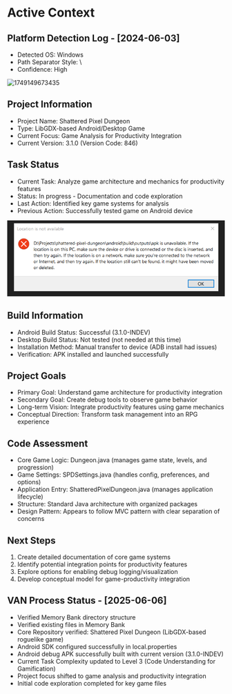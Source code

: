 # Active Context

## Platform Detection Log - [2024-06-03]
- Detected OS: Windows
- Path Separator Style: \
- Confidence: High

![1749149673435](image/activeContext/1749149673435.png)
## Project Information
- Project Name: Shattered Pixel Dungeon
- Type: LibGDX-based Android/Desktop Game
- Current Focus: Game Analysis for Productivity Integration
- Current Version: 3.1.0 (Version Code: 846)

## Task Status
- Current Task: Analyze game architecture and mechanics for productivity features
- Status: In progress - Documentation and code exploration
- Last Action: Identified key game systems for analysis
- Previous Action: Successfully tested game on Android device

![1749149701707](image/activeContext/1749149701707.png)

## Build Information
- Android Build Status: Successful (3.1.0-INDEV)
- Desktop Build Status: Not tested (not needed at this time)
- Installation Method: Manual transfer to device (ADB install had issues)
- Verification: APK installed and launched successfully

## Project Goals
- Primary Goal: Understand game architecture for productivity integration
- Secondary Goal: Create debug tools to observe game behavior
- Long-term Vision: Integrate productivity features using game mechanics
- Conceptual Direction: Transform task management into an RPG experience

## Code Assessment
- Core Game Logic: Dungeon.java (manages game state, levels, and progression)
- Game Settings: SPDSettings.java (handles config, preferences, and options)
- Application Entry: ShatteredPixelDungeon.java (manages application lifecycle)
- Structure: Standard Java architecture with organized packages
- Design Pattern: Appears to follow MVC pattern with clear separation of concerns

## Next Steps
1. Create detailed documentation of core game systems
2. Identify potential integration points for productivity features
3. Explore options for enabling debug logging/visualization
4. Develop conceptual model for game-productivity integration

## VAN Process Status - [2025-06-06]
- Verified Memory Bank directory structure
- Verified existing files in Memory Bank
- Core Repository verified: Shattered Pixel Dungeon (LibGDX-based roguelike game)
- Android SDK configured successfully in local.properties
- Android debug APK successfully built with current version (3.1.0-INDEV)
- Current Task Complexity updated to Level 3 (Code Understanding for Gamification)
- Project focus shifted to game analysis and productivity integration
- Initial code exploration completed for key game files 